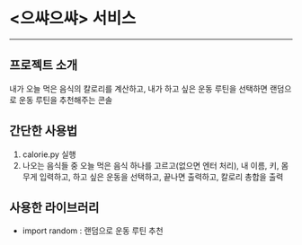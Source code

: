# <으쌰으쌰> 서비스

---

## 프로젝트 소개
내가 오늘 먹은 음식의 칼로리를 계산하고, 내가 하고 싶은 운동 루틴을 선택하면 랜덤으로 운동 루틴을 추천해주는 콘솔

## 간단한 사용법
1. calorie.py 실행
2. 나오는 음식들 중 오늘 먹은 음식 하나를 고르고(없으면 엔터 처리), 내 이름, 키, 몸무게 입력하고, 하고 싶은 운동을 선택하고, 끝나면 출력하고, 칼로리 총합을 출력

## 사용한 라이브러리
- import random : 랜덤으로 운동 루틴 추천